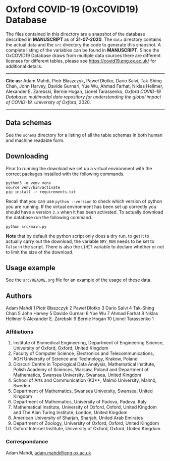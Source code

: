 # Oxford COVID-19 (OxCOVID19) Database 

The files contained in this directory are a snapshot of the database described
in **MANUSCRIPT** as of **31-07-2020**. The `data` directory contains the actual
data and the `src` directory the code to generate this snapshot. A complete
listing of the variables can be found in **MANUSCRIPT**. Since the OxCOVID19
Database draws from multiple data sources there are different licenses for
different tables, please see https://covid19.eng.ox.ac.uk/ for additional
details.

---

__Cite as:__ Adam Mahdi, Piotr Błaszczyk, Paweł Dłotko, Dario Salvi, Tak-Shing
Chan, John Harvey, Davide Gurnari, Yue Wu, Ahmad Farhat, Niklas Hellmer,
Alexander E. Zarebski, Bernie Hogan, Lionel Tarassenko, <em>Oxford COVID-19
Database: multimodal data repository for understanding the global impact of
COVID-19. University of Oxford</em>, 2020.

---

## Data schemas

See the `schema` directory for a listing of all the table schemas in both human
and machine readable form.

## Downloading

Prior to running the download we set up a virtual environment with the correct
packages installed with the following commands.

```
python3 -m venv venv
source venv/bin/activate
pip install -r requirements.txt
```

Recall that you can use `python --version` to check which version of python you
are running. If the virtual environment has been set up correctly you should
have a version `3.x` when it has been activated. To actually download the
database run the following command.

```
python src/main.py
```

**Note** that by default the python script only does a dry run, to get it to
actually carry out the download, the variable `DRY_RUN` needs to be set to
`False` in the script. There is also the `LIMIT` variable to declare whether or
not to limit the size of the download.

## Usage example

See the `src/README.org` file for an example of the usage of these data.

## Authors

Adam Mahdi 1
Piotr Błaszczyk 2
Paweł Dłotko 3
Dario Salvi 4
Tak-Shing Chan 5
John Harvey 5
Davide Gurnari 6
Yue Wu 7
Ahmad Farhat 8
Niklas Hellmer 5
Alexander E. Zarebski 9
Bernie Hogan 10
Lionel Tarassenko 1

### Affiliations

1. Institute of Biomedical Engineering, Department of Engineering Science,
   University of Oxford, Oxford, United Kingdom
2. Faculty of Computer Science, Electronics and Telecommunications, AGH
   University of Science and Technology, Krakow, Poland
3. Dioscuri Centre in Topological Data Analysis, Mathematical Institute, Polish
   Academy of Sciences, Warsaw, Poland and Department of Mathematics, Swansea
   University, Swansea, United Kingdom
4. School of Arts and Communication (K3**, Malmö University, Malmö, Sweden
5. Department of Mathematics, Swansea University, Swansea, United Kingdom
6. Department of Mathematics, University of Padova, Padova, Italy
7. Mathematical Institute, University of Oxford, Oxford, United Kingdom and The
   Alan Turing Institute, London, United Kingdom
8. American University of Sharjah, Sharjah, United Arab Emirates
9. Department of Zoology, University of Oxford, Oxford, United Kingdom
10. Oxford Internet Institute, University of Oxford, Oxford, United Kingdom

### Correspondance

Adam Mahdi, adam.mahdi@eng.ox.ac.uk
